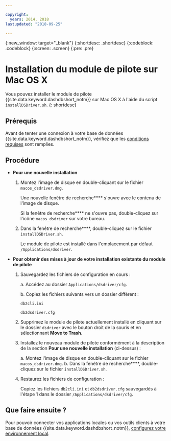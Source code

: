 ```yaml
---

copyright:
  years: 2014, 2018
lastupdated: "2018-09-25"

---
```


<!-- Attribute definitions --> 
{:new_window: target="_blank"}
{:shortdesc: .shortdesc}
{:codeblock: .codeblock}
{:screen: .screen}
{:pre: .pre}

# Installation du module de pilote sur Mac OS X

Vous pouvez installer le module de pilote {{site.data.keyword.dashdbshort_notm}} sur Mac OS X à l'aide du script `installDSDriver.sh`.
{: shortdesc}

## Prérequis

Avant de tenter une connexion à votre base de données {{site.data.keyword.dashdbshort_notm}}, vérifiez que les [conditions requises](connecting.html#prereqs) sont remplies.

<!-- Download the Db2 driver package for your operating system from the web console and install it. -->

## Procédure

- **Pour une nouvelle installation**

  1. Montez l'image de disque en double-cliquant sur le fichier `macos_dsdriver.dmg`.
   
     Une nouvelle fenêtre de recherche**** s'ouvre avec le contenu de l'image de disque.

     Si la fenêtre de recherche**** ne s'ouvre pas, double-cliquez sur l'icône `macos_dsdriver` sur votre bureau.
  2. Dans la fenêtre de recherche****, double-cliquez sur le fichier `installDSDriver.sh`.

     Le module de pilote est installé dans l'emplacement par défaut `/Applications/dsdriver`.

- **Pour obtenir des mises à jour de votre installation existante du module de pilote**

  1. Sauvegardez les fichiers de configuration en cours :

     a. Accédez au dossier `Applications/dsdriver/cfg`.

     b. Copiez les fichiers suivants vers un dossier différent : 
    
        `db2cli.ini`

        `db2dsdriver.cfg`
  2. Supprimez le module de pilote actuellement installé en cliquant sur le dossier `dsdriver` avec le bouton droit de la souris et en sélectionnant **Move to Trash**.
  3. Installez le nouveau module de pilote conformément à la description de la section **Pour une nouvelle installation** (ci-dessus) :
     
     a. Montez l'image de disque en double-cliquant sur le fichier `macos_dsdriver.dmg`.
     b. Dans la fenêtre de recherche****, double-cliquez sur le fichier `installDSDriver.sh`.
  4. Restaurez les fichiers de configuration :

     Copiez les fichiers `db2cli.ini` et `db2dsdriver.cfg` sauvegardés à l'étape 1 dans le dossier `/Applications/dsdriver/cfg`.

## Que faire ensuite ?

Pour pouvoir connecter vos applications locales ou vos outils clients à votre base de données {{site.data.keyword.dashdbshort_notm}}, [configurez votre environnement local](driver_pkg_cfg.html).
